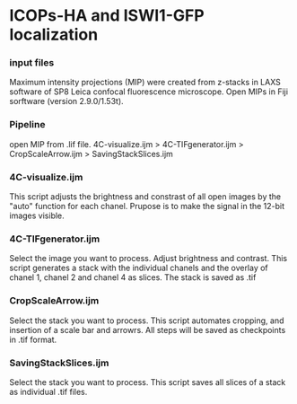 # ICOPs-HA and ISWI1-GFP localization

### input files
Maximum intensity projections (MIP) were created from z-stacks in LAXS software of SP8 Leica confocal fluorescence microscope. Open MIPs in Fiji sorftware (version 2.9.0/1.53t). 

### Pipeline 
open MIP from .lif file.
4C-visualize.ijm > 4C-TIFgenerator.ijm > CropScaleArrow.ijm > SavingStackSlices.ijm

### 4C-visualize.ijm
This script adjusts the brightness and constrast of all open images by the "auto" function for each chanel. Prupose is to make the signal in the 12-bit images visible.

### 4C-TIFgenerator.ijm
Select the image you want to process. Adjust brightness and contrast. This script generates a stack with the individual chanels and the overlay of chanel 1, chanel 2 and chanel 4 as slices. The stack is saved as .tif

### CropScaleArrow.ijm
Select the stack you want to process. This script automates cropping, and insertion of a scale bar and arrowrs. All steps will be saved as checkpoints in .tif format.

### SavingStackSlices.ijm
Select the stack you want to process. This script saves all slices of a stack as individual .tif files.
